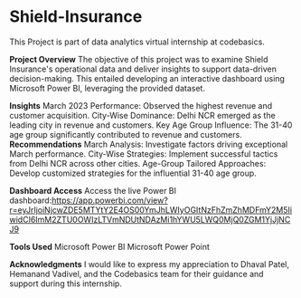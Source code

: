 # Shield-Insurance
This Project is part of data analytics virtual internship at codebasics.

**Project Overview**
The objective of this project was to examine Shield Insurance's operational data and deliver insights to support data-driven decision-making. This entailed developing an interactive dashboard using Microsoft Power BI, leveraging the provided dataset.

**Insights**
March 2023 Performance: Observed the highest revenue and customer acquisition.
City-Wise Dominance: Delhi NCR emerged as the leading city in revenue and customers.
Key Age Group Influence: The 31-40 age group significantly contributed to revenue and customers.
**Recommendations**
March Analysis: Investigate factors driving exceptional March performance.
City-Wise Strategies: Implement successful tactics from Delhi NCR across other cities.
Age-Group Tailored Approaches: Develop customized strategies for the influential 31-40 age group.

**Dashboard Access**
Access the live Power BI dashboard:https://app.powerbi.com/view?r=eyJrIjoiNjcwZDE5MTYtY2E4OS00YmJhLWIyOGItNzFhZmZhMDFmY2M5IiwidCI6ImM2ZTU0OWIzLTVmNDUtNDAzMi1hYWU5LWQ0MjQ0ZGM1YjJjNCJ9

**Tools Used**
Microsoft Power BI
Microsoft Power Point

**Acknowledgments**
I would like to express my appreciation to Dhaval Patel, Hemanand Vadivel, and the Codebasics team for their guidance and support during this internship.
